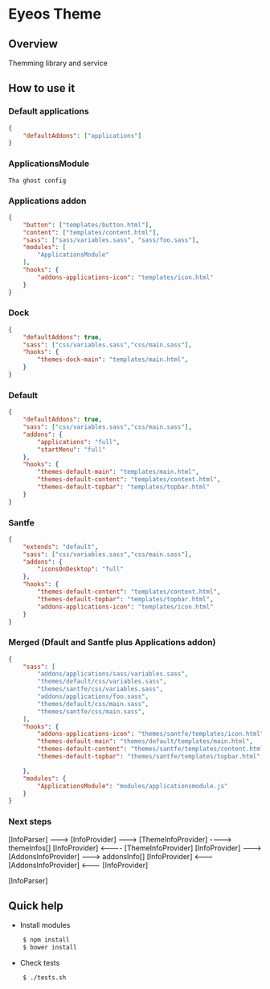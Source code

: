 Eyeos Theme
===========

## Overview

Themming library and service

## How to use it

### Default applications
```json
{
	"defaultAddons": ["applications"]
}
```

### ApplicationsModule
	Tha ghost config

### Applications addon
```json
{
	"button": ["templates/button.html"],
	"content": ["templates/content.html"],
	"sass": ["sass/variables.sass", "sass/foo.sass"],
	"modules": [
		"ApplicationsModule"
	],
	"hooks": {
		"addons-applications-icon": "templates/icon.html"
	}
}
```

### Dock
```json
{
	"defaultAddons": true,
	"sass": ["css/variables.sass","css/main.sass"],
	"hooks": {
		"themes-dock-main": "templates/main.html",
	}
}
```

### Default
```json
{
	"defaultAddons": true,
	"sass": ["css/variables.sass","css/main.sass"],
	"addons": {
		"applications": "full",
		"startMenu": "full"
	},
	"hooks": {
		"themes-default-main": "templates/main.html",
		"themes-default-content": "templates/content.html",
		"themes-default-topbar": "templates/topbar.html"
	}
}
```

### Santfe
```json
{
	"extends": "default",
	"sass": ["css/variables.sass","css/main.sass"],
	"addons": {
		"iconsOnDesktop": "full"
	},
	"hooks": {
		"themes-default-content": "templates/content.html",
		"themes-default-topbar": "templates/topbar.html",
		"addons-applications-icon": "templates/icon.html"
	}
}
```

### Merged (Dfault and Santfe plus Applications addon)
```json
{
	"sass": [
		"addons/applications/sass/variables.sass",
		"themes/default/css/variables.sass",
		"themes/santfe/css/variables.sass",
		"addons/applications/foo.sass",
		"themes/default/css/main.sass",
		"themes/santfe/css/main.sass",
	],
	"hooks": {
		"addons-applications-icon": "themes/santfe/templates/icon.html",
		"themes-default-main": "themes/default/templates/main.html",
		"themes-default-content": "themes/santfe/templates/content.html",
		"themes-default-topbar": "themes/santfe/templates/topbar.html",

	},
	"modules": {
		"ApplicationsModule": "modules/applicationsmodule.js"
	}
}
```

### Next steps
[InfoParser]   --->
                        [InfoProvider] ---> [ThemeInfoProvider] ----> themeInfos[]
                        [InfoProvider] <---- [ThemeInfoProvider]
                        [InfoProvider] ---> [AddonsInfoProvider] ---> addonsInfo[]
                        [InfoProvider] <--- [AddonsInfoProvider]
                  <---  [InfoProvider]

[InfoParser]

## Quick help

* Install modules

```bash
	$ npm install
	$ bower install
```

* Check tests

```bash
    $ ./tests.sh
```